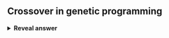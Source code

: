 ## Crossover in genetic programming
<details>
<summary><b>Reveal answer</b></summary>
Select a random subtree in each parent and swap them
</details>
